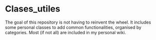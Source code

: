 # Clases_utiles
The goal of this repository is not having to reinvent the wheel. It includes some personal classes to add common functionalities, organised by categories. Most (if not all) are included in my personal wiki.
